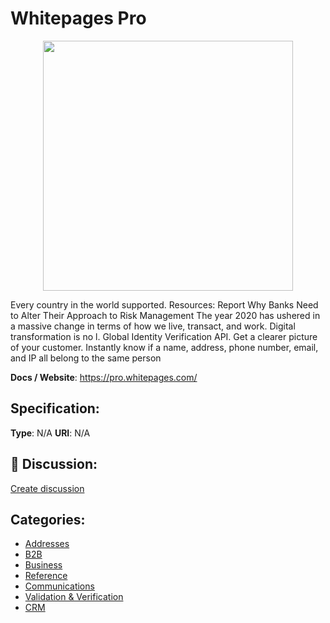# Whitepages Pro
<p align="center">
    <img width="400" src="https://raw.githubusercontent.com/apis-list/apis-list/main/apis/whitepages-pro/logo_256x256.png" />
</p>

Every country in the world supported. Resources: Report Why Banks Need to Alter Their Approach to Risk Management The year 2020 has ushered in a massive change in terms of how we live, transact, and work. Digital transformation is no l. Global Identity Verification API.  Get a clearer picture of your customer.  Instantly know if a name, address, phone number, email, and IP all belong to the same person

**Docs / Website**: https://pro.whitepages.com/

## Specification:
**Type**:  N/A 
**URI**:  N/A 

## 💬 Discussion:
[Create discussion](https://github.com/apis-list/apis-list/discussions/new)

## Categories:
- [Addresses](https://github.com/apis-list/apis-list#addresses)
- [B2B](https://github.com/apis-list/apis-list#b2b)
- [Business](https://github.com/apis-list/apis-list#business)
- [Reference](https://github.com/apis-list/apis-list#reference)
- [Communications](https://github.com/apis-list/apis-list#communications)
- [Validation & Verification](https://github.com/apis-list/apis-list#validation-and-verification)
- [CRM](https://github.com/apis-list/apis-list#crm)



